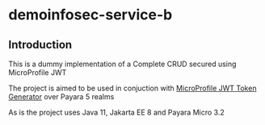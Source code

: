 # demoinfosec-service-b

## Introduction

This is a dummy implementation of a Complete CRUD secured using MicroProfile JWT

The project is aimed to be used in conjuction with [MicroProfile JWT Token Generator](https://github.com/tuxtor/microjwt-provider) over Payara 5 realms

As is the project uses Java 11, Jakarta EE 8 and Payara Micro 3.2




